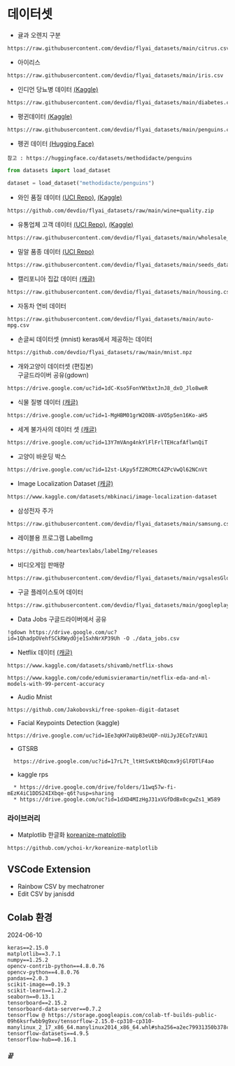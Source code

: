 # 데이터셋  
  
- 귤과 오렌지 구분
```
https://raw.githubusercontent.com/devdio/flyai_datasets/main/citrus.csv
```
-  아이리스
```
https://raw.githubusercontent.com/devdio/flyai_datasets/main/iris.csv
```
- 인디언 당뇨병 데이터 [(Kaggle)](https://www.kaggle.com/datasets/uciml/pima-indians-diabetes-database)
```
https://raw.githubusercontent.com/devdio/flyai_datasets/main/diabetes.csv
```

- 평귄데이터 [(Kaggle)](https://www.kaggle.com/datasets/parulpandey/palmer-archipelago-antarctica-penguin-data)
```
https://raw.githubusercontent.com/devdio/flyai_datasets/main/penguins.csv
```
- 펭귄 데이터 [(Hugging Face)](https://huggingface.co/datasets/methodidacte/penguins)
```
참고 : https://huggingface.co/datasets/methodidacte/penguins
```
```python
from datasets import load_dataset

dataset = load_dataset("methodidacte/penguins")
```
- 와인 품질 데이터 [(UCI Repo)](https://archive.ics.uci.edu/dataset/186/wine+quality), [(Kaggle)](https://www.kaggle.com/datasets/uciml/red-wine-quality-cortez-et-al-2009?resource=download)
```
https://github.com/devdio/flyai_datasets/raw/main/wine+quality.zip
```

-  유통업체 고객 데이터 [(UCI Repo)](https://archive.ics.uci.edu/dataset/292/wholesale+customers), [(Kaggle)](https://www.kaggle.com/datasets/sahistapatel96/wholesale-customer-datacsv)
```
https://raw.githubusercontent.com/devdio/flyai_datasets/main/wholesale_customers_data.csv
```
- 밀알 품종 데이터 [(UCI Repo)](https://archive.ics.uci.edu/dataset/236/seeds)
```
https://raw.githubusercontent.com/devdio/flyai_datasets/main/seeds_dataset.txt
```
- 캘리포니아 집값 데이터 [(캐글)](https://www.kaggle.com/datasets/camnugent/california-housing-prices?resource=download)
```
https://raw.githubusercontent.com/devdio/flyai_datasets/main/housing.csv
```

- 자동차 연비 데이터
```
https://raw.githubusercontent.com/devdio/flyai_datasets/main/auto-mpg.csv
```

- 손글씨 데이터셋 (mnist)
keras에서 제공하는 데이터
```
https://github.com/devdio/flyai_datasets/raw/main/mnist.npz
``` 

- 개와고양이 데이터셋 (편집본)  
구글드라이버 공유(gdown)  
```
https://drive.google.com/uc?id=1dC-Kso5FonYWtbxtJnJ8_dxO_Jlo8weR
```

- 식물 질병 데이터 [(캐글)](https://www.kaggle.com/datasets/arjuntejaswi/plant-village)
```
https://drive.google.com/uc?id=1-MgHBM01grW2O8N-aVO5p5en16Ko-aH5
```

-  세계 불가사의 데이터 셋  [(캐글)](https://www.kaggle.com/datasets/balabaskar/wonders-of-the-world-image-classification)
```
https://drive.google.com/uc?id=13Y7mVAng4nkYlFlFrlTEHcafAflwnQiT
```

- 고양이 바운딩 박스
```
https://drive.google.com/uc?id=12st-LKpy5fZ2RCMtC4ZPcVwQl62NCnVt
```

- Image Localization Dataset  [(캐글)](https://www.kaggle.com/datasets/mbkinaci/image-localization-dataset)
```
https://www.kaggle.com/datasets/mbkinaci/image-localization-dataset
```

- 삼성전자 주가
```
https://raw.githubusercontent.com/devdio/flyai_datasets/main/samsung.csv
```

- 레이블용 프로그램 LabelImg
```
https://github.com/heartexlabs/labelImg/releases
```


- 비디오게임 판매량
```
https://raw.githubusercontent.com/devdio/flyai_datasets/main/vgsalesGlobale.csv
```
- 구글 플레이스토어 데이터
```
https://raw.githubusercontent.com/devdio/flyai_datasets/main/googleplaystore.csv
```

- Data Jobs
구글드라이버에서 공유
```
!gdown https://drive.google.com/uc?id=1QhadpOVehfSCkRWydOje1SxhNrXP39Uh -O ./data_jobs.csv
```

- Netflix 데이터 [(캐글)](https://www.kaggle.com/datasets/shivamb/netflix-shows)
```
https://www.kaggle.com/datasets/shivamb/netflix-shows

https://www.kaggle.com/code/edumisvieramartin/netflix-eda-and-ml-models-with-99-percent-accuracy
```

- Audio Mnist
```
https://github.com/Jakobovski/free-spoken-digit-dataset
```

- Facial Keypoints Detection (kaggle)
```
https://drive.google.com/uc?id=1Ee3qKH7aUpB3eUQP-nUiJyJECoTzVAU1
```

- GTSRB
```
  https://drive.google.com/uc?id=17rL7t_ltHtSvKtbRQcmx9jGlFDTlF4ao
```

-  kaggle rps
```
  * https://drive.google.com/drive/folders/11wq57w-fi-mEzK4iC1DDS24IXbqe-q6t?usp=sharing
  * https://drive.google.com/uc?id=1dXD4MIzHgJ31xVGfDdBx0cgwZs1_W589  
```

### 라이브러리
- Matplotlib 한글화
[koreanize-matplotlib](https://github.com/ychoi-kr/koreanize-matplotlib)
```
https://github.com/ychoi-kr/koreanize-matplotlib
```  

## VSCode Extension
- Rainbow CSV by mechatroner
- Edit CSV by janisdd

## Colab 환경 
2024-06-10
```
keras==2.15.0
matplotlib==3.7.1
numpy==1.25.2
opencv-contrib-python==4.8.0.76
opencv-python==4.8.0.76
pandas==2.0.3
scikit-image==0.19.3
scikit-learn==1.2.2
seaborn==0.13.1
tensorboard==2.15.2
tensorboard-data-server==0.7.2
tensorflow @ https://storage.googleapis.com/colab-tf-builds-public-09h6ksrfwbb9g9xv/tensorflow-2.15.0-cp310-cp310-manylinux_2_17_x86_64.manylinux2014_x86_64.whl#sha256=a2ec79931350b378c1ef300ca836b52a55751acb71a433582508a07f0de57c42
tensorflow-datasets==4.9.5
tensorflow-hub==0.16.1
```
##### 끝
